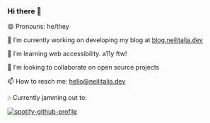 ### Hi there 👋

😄 Pronouns: he/they

🔭 I’m currently working on developing my blog at [blog.neilitalia.dev](https://blog.neilitalia.dev/)

🌱 I’m learning web accessibility. a11y ftw!

👯 I’m looking to collaborate on open source projects

📫 How to reach me: [hello@neilitalia.dev](mailto:hello@neilitalia.dev)

🎶 Currently jamming out to:

[![spotify-github-profile](https://spotify-github-profile.vercel.app/api/view?uid=12138165001&cover_image=true&theme=natemoo-re&bar_color=34cfef&bar_color_cover=true)](https://spotify-github-profile.vercel.app/api/view?uid=12138165001&redirect=true)

